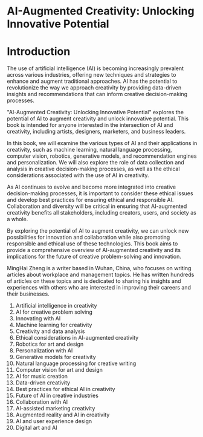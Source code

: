 # AI-Augmented Creativity: Unlocking Innovative Potential

# Introduction

The use of artificial intelligence (AI) is becoming increasingly prevalent across various industries, offering new techniques and strategies to enhance and augment traditional approaches. AI has the potential to revolutionize the way we approach creativity by providing data-driven insights and recommendations that can inform creative decision-making processes.

"AI-Augmented Creativity: Unlocking Innovative Potential" explores the potential of AI to augment creativity and unlock innovative potential. This book is intended for anyone interested in the intersection of AI and creativity, including artists, designers, marketers, and business leaders.

In this book, we will examine the various types of AI and their applications in creativity, such as machine learning, natural language processing, computer vision, robotics, generative models, and recommendation engines and personalization. We will also explore the role of data collection and analysis in creative decision-making processes, as well as the ethical considerations associated with the use of AI in creativity.

As AI continues to evolve and become more integrated into creative decision-making processes, it is important to consider these ethical issues and develop best practices for ensuring ethical and responsible AI. Collaboration and diversity will be critical in ensuring that AI-augmented creativity benefits all stakeholders, including creators, users, and society as a whole.

By exploring the potential of AI to augment creativity, we can unlock new possibilities for innovation and collaboration while also promoting responsible and ethical use of these technologies. This book aims to provide a comprehensive overview of AI-augmented creativity and its implications for the future of creative problem-solving and innovation.

MingHai Zheng is a writer based in Wuhan, China, who focuses on writing articles about workplace and management topics. He has written hundreds of articles on these topics and is dedicated to sharing his insights and experiences with others who are interested in improving their careers and their businesses.



1. Artificial intelligence in creativity
2. AI for creative problem solving
3. Innovating with AI
4. Machine learning for creativity
5. Creativity and data analysis
6. Ethical considerations in AI-augmented creativity
7. Robotics for art and design
8. Personalization with AI
9. Generative models for creativity
10. Natural language processing for creative writing
11. Computer vision for art and design
12. AI for music creation
13. Data-driven creativity
14. Best practices for ethical AI in creativity
15. Future of AI in creative industries
16. Collaboration with AI
17. AI-assisted marketing creativity
18. Augmented reality and AI in creativity
19. AI and user experience design
20. Digital art and AI


